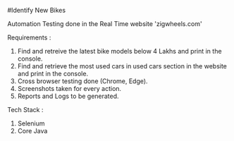#Identify New Bikes

Automation Testing done in the Real Time website 'zigwheels.com'

Requirements : 
  1. Find and retreive the latest bike models below 4 Lakhs and print in the console.
  2. Find and retrieve the most used cars in used cars section in the website and print in the console.
  3. Cross browser testing done (Chrome, Edge).
  4. Screenshots taken for every action.
  5. Reports and Logs to be generated. 

Tech Stack : 
  1. Selenium
  2. Core Java
